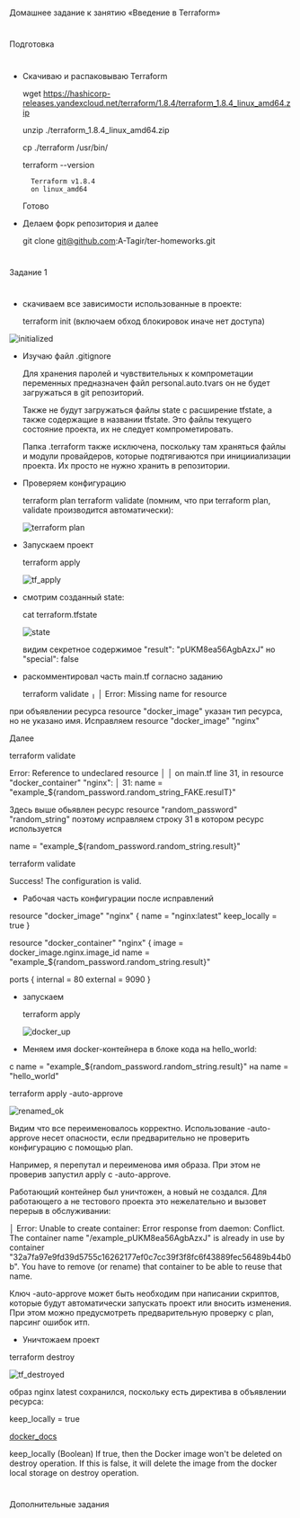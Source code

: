 #
Домашнее задание к занятию «Введение в Terraform»
#
#
Подготовка
#
* Скачиваю и распаковываю Terraform
  
   wget https://hashicorp-releases.yandexcloud.net/terraform/1.8.4/terraform_1.8.4_linux_amd64.zip

   unzip ./terraform_1.8.4_linux_amd64.zip

   cp ./terraform /usr/bin/
   
   terraform --version

        Terraform v1.8.4
        on linux_amd64
    Готово
* Делаем форк репозитория и далее
  
  git clone git@github.com:A-Tagir/ter-homeworks.git

#
Задание 1
#

* скачиваем все зависимости использованные в проекте:
  
  terraform init   (включаем обход блокировок иначе нет доступа)

![initialized](https://github.com/A-Tagir/ter-homeworks/blob/main/01/src/Homwork6_terra_initialized.png)

* Изучаю файл .gitignore
  
  Для хранения паролей и чувствительных к компрометации переменных предназначен файл personal.auto.tvars
  он не будет загружаться в git репозиторий. 
  
  Также не будут загружаться файлы state с расширение tfstate, а также содержащие в названии tfstate.
  Это файлы текущего состояние проекта, их не следует компрометировать.
  
  Папка .terraform также исключена,  поскольку там храняться файлы и модули провайдеров, которые подтягиваются
  при иницииализации проекта. Их просто не нужно хранить в репозитории. 

* Проверяем конфигурацию

  terraform plan
  terraform validate  (помним, что при terraform plan, validate производится автоматически):

  ![terraform plan](https://github.com/A-Tagir/ter-homeworks/blob/main/01/src/Homwork6_terra_plan.png)

* Запускаем проект

  terraform apply

  ![tf_apply](https://github.com/A-Tagir/ter-homeworks/blob/main/01/src/Homwork6_terra_apply.png)

* смотрим созданный state:

  cat terraform.tfstate

  ![state](https://github.com/A-Tagir/ter-homeworks/blob/main/01/src/Homwork6_terra_result.png)

  видим секретное содержимое  "result": "pUKM8ea56AgbAzxJ"
  но "special": false

* раскомментировал часть main.tf согласно заданию
  
  terraform validate
╷
│ Error: Missing name for resource

при объявлении ресурса resource "docker_image" указан тип ресурса, но не указано имя.
Исправляем resource "docker_image" "nginx"

Далее   

terraform validate

Error: Reference to undeclared resource
│
│   on main.tf line 31, in resource "docker_container" "nginx":
│   31:   name  = "example_${random_password.random_string_FAKE.resulT}"

Здесь выше обьявлен ресурс resource "random_password" "random_string"
поэтому исправляем строку 31 в котором ресурс используется

 name  = "example_${random_password.random_string.result}"

terraform validate

Success! The configuration is valid.

* Рабочая часть конфигурации после исправлений

resource "docker_image" "nginx" {
  name         = "nginx:latest"
  keep_locally = true
}

resource "docker_container" "nginx" {
  image = docker_image.nginx.image_id
  name  = "example_${random_password.random_string.result}"

  ports {
    internal = 80
    external = 9090
  }

* запускаем 
  
  terraform apply

  ![docker_up](https://github.com/A-Tagir/ter-homeworks/blob/main/01/src/Homwork6_terra_docker_up.png)

* Меняем имя docker-контейнера в блоке кода на hello_world:
  
 с   name  = "example_${random_password.random_string.result}"
 на  name  = "hello_world"

terraform apply -auto-approve

![renamed_ok](https://github.com/A-Tagir/ter-homeworks/blob/main/01/src/Homwork6_terra_container_rename.png)

Видим что все переименовалось корректно. 
Использование -auto-approve несет опасности, если предварительно не проверить конфигурацию с помощью plan.

Например, я перепутал и переименова имя образа. При этом не проверив запустил apply с -auto-approve.

Работающий контейнер был уничтожен, а новый не создался. Для работающего а не тестового проекта это
нежелательно и вызовет перерыв в обслуживании:

│ Error: Unable to create container: Error response from daemon: Conflict. The container name "/example_pUKM8ea56AgbAzxJ"
  is already in use by container "32a7fa97e9fd39d5755c16262177ef0c7cc39f3f8fc6f43889fec56489b44b0b". 
  You have to remove (or rename) that container to be able to reuse that name.

Ключ -auto-approve может быть необходим при написании скриптов, которые будут автоматически запускать проект 
или вносить изменения. При этом можно предусмотреть предварительную проверку с plan, парсинг ошибок итп.

* Уничтожаем проект

 terraform destroy

![tf_destroyed](https://github.com/A-Tagir/ter-homeworks/blob/main/01/src/Homwork6_terra_destroyed.png)

образ nginx        latest сохранился, поскольку есть директива в объявлении ресурса:

keep_locally = true

[docker_docs](https://docs.comcloud.xyz/providers/kreuzwerker/docker/latest/docs/resources/image)

  keep_locally (Boolean) If true, then the Docker image won't be deleted on destroy operation.
  If this is false, it will delete the image from the docker local storage on destroy operation.

#
Дополнительные задания
#

